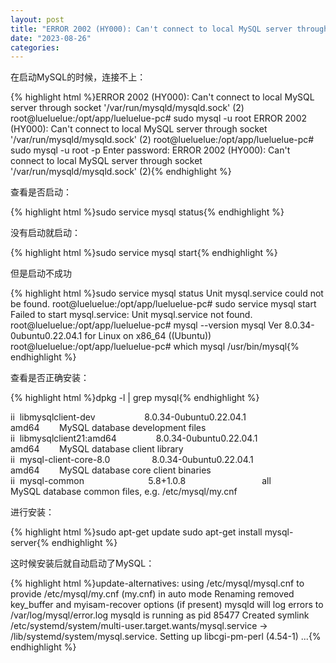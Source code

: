 ```yaml
---
layout: post
title: "ERROR 2002 (HY000): Can't connect to local MySQL server through socket '/var/run/mysqld/mysqld.sock' (2)"
date: "2023-08-26"
categories: 
---
```

<p>在启动MySQL的时候，连接不上：</p>
{% highlight html %}ERROR 2002 (HY000): Can&#39;t connect to local MySQL server through socket &#39;/var/run/mysqld/mysqld.sock&#39; (2)
root@lueluelue:/opt/app/lueluelue-pc# sudo mysql -u root
ERROR 2002 (HY000): Can&#39;t connect to local MySQL server through socket &#39;/var/run/mysqld/mysqld.sock&#39; (2)
root@lueluelue:/opt/app/lueluelue-pc# sudo mysql -u root -p
Enter password:
ERROR 2002 (HY000): Can&#39;t connect to local MySQL server through socket &#39;/var/run/mysqld/mysqld.sock&#39; (2){% endhighlight %}
<p>查看是否启动：</p>
{% highlight html %}sudo service mysql status{% endhighlight %}
<p>没有启动就启动：</p>
{% highlight html %}sudo service mysql start{% endhighlight %}
<p>但是启动不成功</p>
{% highlight html %}sudo service mysql status
Unit mysql.service could not be found.
root@lueluelue:/opt/app/lueluelue-pc# sudo service mysql start
Failed to start mysql.service: Unit mysql.service not found.
root@lueluelue:/opt/app/lueluelue-pc# mysql --version
mysql Ver 8.0.34-0ubuntu0.22.04.1 for Linux on x86_64 ((Ubuntu))
root@lueluelue:/opt/app/lueluelue-pc# which mysql
/usr/bin/mysql{% endhighlight %}
<p>查看是否正确安装：</p>
{% highlight html %}dpkg -l | grep mysql{% endhighlight %}
<p>ii&nbsp; libmysqlclient-dev&nbsp;&nbsp;&nbsp;&nbsp;&nbsp;&nbsp;&nbsp;&nbsp;&nbsp;&nbsp;&nbsp;&nbsp;&nbsp;&nbsp;&nbsp;&nbsp;&nbsp;&nbsp;&nbsp; 8.0.34-0ubuntu0.22.04.1&nbsp;&nbsp;&nbsp;&nbsp;&nbsp;&nbsp;&nbsp;&nbsp;&nbsp;&nbsp;&nbsp;&nbsp;&nbsp;&nbsp;&nbsp;&nbsp; amd64&nbsp;&nbsp;&nbsp;&nbsp;&nbsp;&nbsp;&nbsp; MySQL database development files<br />
ii&nbsp; libmysqlclient21:amd64&nbsp;&nbsp;&nbsp;&nbsp;&nbsp;&nbsp;&nbsp;&nbsp;&nbsp;&nbsp;&nbsp;&nbsp;&nbsp;&nbsp;&nbsp; 8.0.34-0ubuntu0.22.04.1&nbsp;&nbsp;&nbsp;&nbsp;&nbsp;&nbsp;&nbsp;&nbsp;&nbsp;&nbsp;&nbsp;&nbsp;&nbsp;&nbsp;&nbsp;&nbsp; amd64&nbsp;&nbsp;&nbsp;&nbsp;&nbsp;&nbsp;&nbsp; MySQL database client library<br />
ii&nbsp; mysql-client-core-8.0&nbsp;&nbsp;&nbsp;&nbsp;&nbsp;&nbsp;&nbsp;&nbsp;&nbsp;&nbsp;&nbsp;&nbsp;&nbsp;&nbsp;&nbsp;&nbsp; 8.0.34-0ubuntu0.22.04.1&nbsp;&nbsp;&nbsp;&nbsp;&nbsp;&nbsp;&nbsp;&nbsp;&nbsp;&nbsp;&nbsp;&nbsp;&nbsp;&nbsp;&nbsp;&nbsp; amd64&nbsp;&nbsp;&nbsp;&nbsp;&nbsp;&nbsp;&nbsp; MySQL database core client binaries<br />
ii&nbsp; mysql-common&nbsp;&nbsp;&nbsp;&nbsp;&nbsp;&nbsp;&nbsp;&nbsp;&nbsp;&nbsp;&nbsp;&nbsp;&nbsp;&nbsp;&nbsp;&nbsp;&nbsp;&nbsp;&nbsp;&nbsp;&nbsp;&nbsp;&nbsp;&nbsp;&nbsp; 5.8+1.0.8&nbsp;&nbsp;&nbsp;&nbsp;&nbsp;&nbsp;&nbsp;&nbsp;&nbsp;&nbsp;&nbsp;&nbsp;&nbsp;&nbsp;&nbsp;&nbsp;&nbsp;&nbsp;&nbsp;&nbsp;&nbsp;&nbsp;&nbsp;&nbsp;&nbsp;&nbsp;&nbsp;&nbsp;&nbsp;&nbsp; all&nbsp;&nbsp;&nbsp;&nbsp;&nbsp;&nbsp;&nbsp;&nbsp;&nbsp; MySQL database common files, e.g. /etc/mysql/my.cnf</p>
<p>进行安装：</p>
{% highlight html %}sudo apt-get update
sudo apt-get install mysql-server{% endhighlight %}
<p>这时候安装后就自动启动了MySQL：</p>
{% highlight html %}update-alternatives: using /etc/mysql/mysql.cnf to provide /etc/mysql/my.cnf (my.cnf) in auto mode
Renaming removed key_buffer and myisam-recover options (if present)
mysqld will log errors to /var/log/mysql/error.log
mysqld is running as pid 85477
Created symlink /etc/systemd/system/multi-user.target.wants/mysql.service &rarr; /lib/systemd/system/mysql.service.
Setting up libcgi-pm-perl (4.54-1) ...{% endhighlight %}
<p>&nbsp;</p>
<p>&nbsp;</p>
